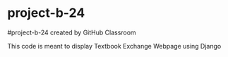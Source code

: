 # project-b-24

#project-b-24 created by GitHub Classroom

This code is meant to display Textbook Exchange Webpage using Django
